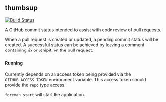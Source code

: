 thumbsup
--------

[![Build Status](https://travis-ci.org/ags/thumbsup.svg)](https://travis-ci.org/ags/thumbsup)

A GitHub commit status intended to assist with code review of pull requests.

When a pull request is created or updated, a pending commit status will be
created. A successful status can be achieved by leaving a comment containing
:+1: or :shipit: on the pull request.

#### Running

Currently depends on an access token being provided via the
`GITHUB_ACCESS_TOKEN` environment variable. This access token should provide
the `repo` type access.

`foreman start` will start the application.
